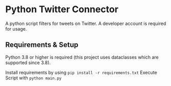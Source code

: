 # Python Twitter Connector

A python script filters for tweets on Twitter. A developer account
is required for usage.

## Requirements & Setup
Python 3.8 or higher is required (this project uses dataclasses which
are supported since 3.8).

Install requirements by using `pip install -r requirements.txt`
Execute Script with `python main.py`
